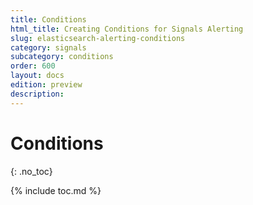 ```yaml
---
title: Conditions
html_title: Creating Conditions for Signals Alerting
slug: elasticsearch-alerting-conditions
category: signals
subcategory: conditions
order: 600
layout: docs
edition: preview
description: 
---
```


<!--- Copyright 2019 floragunn GmbH -->

# Conditions
{: .no_toc}

{% include toc.md %}

